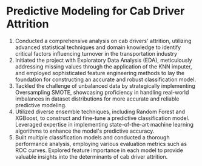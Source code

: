 # Predictive Modeling for Cab Driver Attrition

1. Conducted a comprehensive analysis on cab drivers' attrition, utilizing advanced statistical techniques and domain knowledge to identify critical factors influencing turnover in the transportation industry
2. Initiated the project with Exploratory Data Analysis (EDA), meticulously addressing missing values through the application of the KNN imputer, and employed sophisticated feature engineering methods to lay the foundation for constructing an accurate and robust classification model.
3. Tackled the challenge of unbalanced data by strategically implementing Oversampling SMOTE, showcasing proficiency in handling real-world imbalances in dataset distributions for more accurate and reliable predictive modeling.
4. Utilized diverse ensemble techniques, including Random Forest and XGBoost, to construct and fine-tune a predictive classification model. Leveraged expertise in implementing state-of-the-art machine learning algorithms to enhance the model's predictive accuracy.
5. Built multiple classification models and conducted a thorough performance analysis, employing various evaluation metrics such as ROC curves. Explored feature importance in each model to provide valuable insights into the determinants of cab driver attrition.

